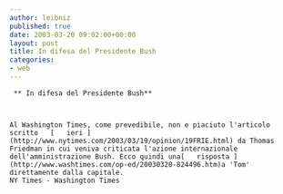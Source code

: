 ```yaml
---
author: leibniz
published: true
date: 2003-03-20 09:02:00+00:00
layout: post
title: In difesa del Presidente Bush
categories:
- web
---
```


	 ** In difesa del Presidente Bush**
	
	
	
	Al Washington Times, come prevedibile, non e piaciuto l'articolo scritto   [   ieri ](http://www.nytimes.com/2003/03/19/opinion/19FRIE.html) da Thomas Friedman in cui veniva criticata l'azione internazionale dell'amministrazione Bush. Ecco quindi una[   risposta ](http://www.washtimes.com/op-ed/20030320-824496.htm)a 'Tom' direttamente dalla capitale.
	NY Times - Washington Times